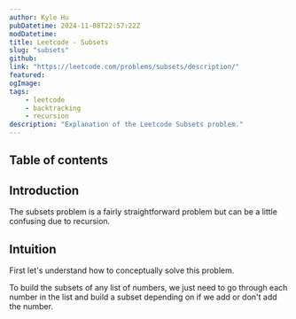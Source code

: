 ```yaml
---
author: Kyle Hu
pubDatetime: 2024-11-08T22:57:22Z
modDatetime:
title: Leetcode - Subsets
slug: "subsets"
github:
link: "https://leetcode.com/problems/subsets/description/"
featured:
ogImage:
tags:
    - leetcode
    - backtracking
    - recursion
description: "Explanation of the Leetcode Subsets problem."
---
```


## Table of contents

## Introduction

The subsets problem is a fairly straightforward problem but can be a little confusing due to recursion.

## Intuition

First let's understand how to conceptually solve this problem.

To build the subsets of any list of numbers, we just need to go through each number in the list and build a subset depending on if we add or don't add the number.
